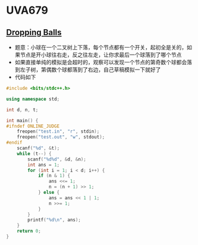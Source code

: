 # UVA679


## [Dropping Balls](https://vjudge.net/problem/UVA-679)

- 题意：小球在一个二叉树上下落，每个节点都有一个开关，起初全是关的，如果节点是开小球往右走，反之往左走，让你求最后一个球落到了哪个节点
- 如果直接单纯的模拟是会超时的，观察可以发现一个节点的第奇数个球都会落到左子树，第偶数个球都落到了右边，自己草稿模拟一下就好了
- 代码如下

```c++
#include <bits/stdc++.h>

using namespace std;

int d, n, t;

int main() {
#ifndef ONLINE_JUDGE
    freopen("test.in", "r", stdin);
    freopen("test.out", "w", stdout);
#endif
    scanf("%d", &t);
    while (t--) {
        scanf("%d%d", &d, &n);
        int ans = 1;
        for (int i = 1; i < d; i++) {
            if (n & 1) {
                ans <<= 1;
                n = (n + 1) >> 1;
            } else {
                ans = ans << 1 | 1;
                n >>= 1;
            }
        }
        printf("%d\n", ans);
    }
    return 0;
}
```


